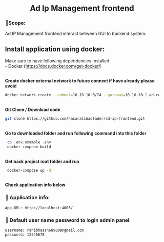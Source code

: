 <center style='font-size:25px'>
    <b>Ad Ip Management frontend</b>
</center>

### **🔭Scope:**
<p>
Ad IP Management frontend interact between GUI to backend system.
</p>



## **Install application using docker:**
Make sure to have following dependencies installed <br>
	    - Docker (https://docs.docker.com/get-docker/) <br><br>



<b>Create docker external network to future connect if have already please avoid </b>

```bash
docker network create --subnet=10.10.10.0/24 --gateway=10.10.10.1 ad-common-network
```
<br><b>Git Clone / Download code</b>
```bash
git clone https://github.com/hasanalihaolader/ad-ip-frontend.git
```
<br><b>Go to downloaded folder and run following command into this folder</b>
```bash
 cp .env.example .env
 docker-compose build
```
<br><b>Get back project root folder and run</b>
```bash
 docker-compose up -d
```
<br><b>Check application info below</b>


### **🌱 Application info:**
```env
App_URL: http://localhost:4003/
```

### **🌱 Default user name password to login admin panel**
```env
username: rahibhasan689009@gmail.com
password: 12345678

```
